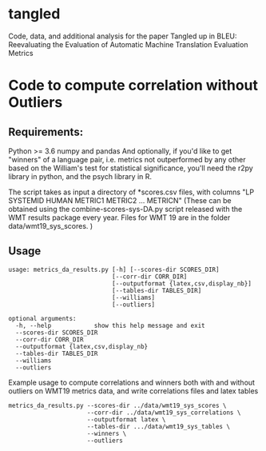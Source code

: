 # tangled
Code, data, and additional analysis for the paper Tangled up in BLEU: Reevaluating the Evaluation of Automatic Machine Translation Evaluation Metrics



# Code to compute correlation without Outliers

## Requirements:
Python >= 3.6
numpy and pandas
And optionally, if you'd like to get "winners" of a language pair, i.e. metrics not outperformed by any other based on the William's test for statistical significance, you'll need the r2py library in python, and the psych library in R. 



The script takes as input a directory of *scores.csv files, with columns "LP SYSTEMID HUMAN METRIC1 METRIC2 ... METRICN"
 (These can be obtained using the combine-scores-sys-DA.py script released with the WMT results package every year. Files for WMT 19 are in the folder data/wmt19_sys_scores. )

## Usage 
```
usage: metrics_da_results.py [-h] [--scores-dir SCORES_DIR]
                             [--corr-dir CORR_DIR]
                             [--outputformat {latex,csv,display_nb}]
                             [--tables-dir TABLES_DIR] 
                             [--williams]
                             [--outliers]

optional arguments:
  -h, --help            show this help message and exit
  --scores-dir SCORES_DIR
  --corr-dir CORR_DIR
  --outputformat {latex,csv,display_nb}
  --tables-dir TABLES_DIR
  --williams
  --outliers
```

Example usage to compute correlations and winners both with and without outliers on WMT19 metrics data, and write correlations files and latex tables 

```
metrics_da_results.py --scores-dir ../data/wmt19_sys_scores \
                      --corr-dir ../data/wmt19_sys_correlations \
                      --outputformat latex \
                      --tables-dir .../data/wmt19_sys_tables \
                      --winners \
                      --outliers 
```







